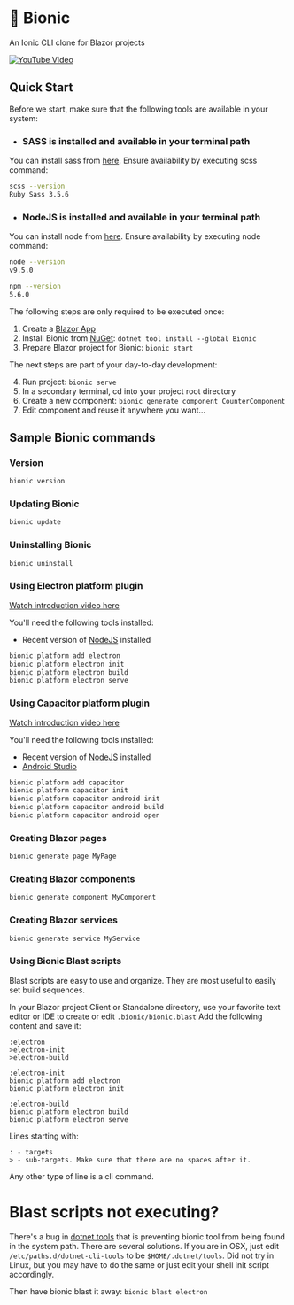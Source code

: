 # 🤖 Bionic

An Ionic CLI clone for Blazor projects

[![YouTube Video](https://img.youtube.com/vi/NONCv-i4Q34/0.jpg)](https://youtu.be/NONCv-i4Q34)

## Quick Start

Before we start, make sure that the following tools are available in your system:

- ### SASS is installed and available in your terminal path

You can install sass from [here](https://sass-lang.com/install).
Ensure availability by executing scss command:
```bash
scss --version
Ruby Sass 3.5.6
```

- ### NodeJS is installed and available in your terminal path

You can install node from [here](https://nodejs.org/).
Ensure availability by executing node command:
```bash
node --version
v9.5.0
```

```bash
npm --version
5.6.0
```

The following steps are only required to be executed once:

1. Create a [Blazor App](https://blazor.net/docs/get-started.html)
2. Install Bionic from [NuGet](https://www.nuget.org/packages/Bionic): ```dotnet tool install --global Bionic```
3. Prepare Blazor project for Bionic: ```bionic start```

The next steps are part of your day-to-day development:

4. Run project: ```bionic serve```
5. In a secondary terminal, cd into your project root directory
6. Create a new component: ```bionic generate component CounterComponent```
7. Edit component and reuse it anywhere you want...

## Sample Bionic commands

### Version
```bash
bionic version
```

### Updating Bionic

```bash
bionic update
```

### Uninstalling Bionic

```bash
bionic uninstall
```

### Using Electron platform plugin

[Watch introduction video here](https://www.youtube.com/watch?v=2aGTsSe7-MU&t=5s)

You'll need the following tools installed:
- Recent version of [NodeJS](https://nodejs.org/en/) installed

```bash
bionic platform add electron
bionic platform electron init
bionic platform electron build
bionic platform electron serve
```

### Using Capacitor platform plugin

[Watch introduction video here](https://www.youtube.com/watch?v=67A1ZVlyUfA)

You'll need the following tools installed:
- Recent version of [NodeJS](https://nodejs.org/en/) installed
- [Android Studio](https://developer.android.com/studio/)

```bash
bionic platform add capacitor
bionic platform capacitor init
bionic platform capacitor android init
bionic platform capacitor android build
bionic platform capacitor android open
```

### Creating Blazor pages

```bash
bionic generate page MyPage
```

### Creating Blazor components

```bash
bionic generate component MyComponent
```

### Creating Blazor services

```bash
bionic generate service MyService
```

### Using Bionic Blast scripts

Blast scripts are easy to use and organize.
They are most useful to easily set build sequences.

In your Blazor project Client or Standalone directory, use your favorite text editor or IDE to create or edit ```.bionic/bionic.blast```
Add the following content and save it:

```text
:electron
>electron-init
>electron-build

:electron-init
bionic platform add electron
bionic platform electron init

:electron-build
bionic platform electron build
bionic platform electron serve
```

Lines starting with:
```text
: - targets
> - sub-targets. Make sure that there are no spaces after it.
```
Any other type of line is a cli command.
 
# Blast scripts not executing?

There's a bug in [dotnet tools](https://github.com/dotnet/cli/issues/9321) that is preventing bionic tool from being found in the system path.
There are several solutions. If you are in OSX, just edit ```/etc/paths.d/dotnet-cli-tools``` to be ```$HOME/.dotnet/tools```.
Did not try in Linux, but you may have to do the same or just edit your shell init script accordingly.


Then have bionic blast it away: ```bionic blast electron```
